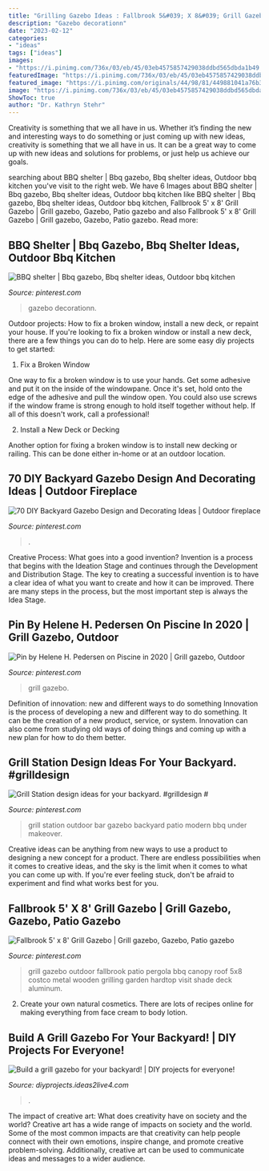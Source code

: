 ```yaml
---
title: "Grilling Gazebo Ideas : Fallbrook 5&#039; X 8&#039; Grill Gazebo"
description: "Gazebo decorationn"
date: "2023-02-12"
categories:
- "ideas"
tags: ["ideas"]
images:
- "https://i.pinimg.com/736x/03/eb/45/03eb4575857429038ddbd565dbda1b49.jpg"
featuredImage: "https://i.pinimg.com/736x/03/eb/45/03eb4575857429038ddbd565dbda1b49.jpg"
featured_image: "https://i.pinimg.com/originals/44/98/81/449881041a76b39400f439506828960e.jpg"
image: "https://i.pinimg.com/736x/03/eb/45/03eb4575857429038ddbd565dbda1b49.jpg"
ShowToc: true
author: "Dr. Kathryn Stehr"
---
```



Creativity is something that we all have in us. Whether it’s finding the new and interesting ways to do something or just coming up with new ideas, creativity is something that we all have in us. It can be a great way to come up with new ideas and solutions for problems, or just help us achieve our goals.

	

		
searching about BBQ shelter | Bbq gazebo, Bbq shelter ideas, Outdoor bbq kitchen you've visit to the right web. We have 6 Images about BBQ shelter | Bbq gazebo, Bbq shelter ideas, Outdoor bbq kitchen like BBQ shelter | Bbq gazebo, Bbq shelter ideas, Outdoor bbq kitchen, Fallbrook 5&#039; x 8&#039; Grill Gazebo | Grill gazebo, Gazebo, Patio gazebo and also Fallbrook 5&#039; x 8&#039; Grill Gazebo | Grill gazebo, Gazebo, Patio gazebo. Read more:
		
    
## BBQ Shelter | Bbq Gazebo, Bbq Shelter Ideas, Outdoor Bbq Kitchen

<img loading=lazy src="https://i.pinimg.com/originals/44/98/81/449881041a76b39400f439506828960e.jpg" onerror="this.onerror=null;this.src='https://tse4.mm.bing.net/th?id=OIP.qVCO68ncEq3RipnxrhCgggHaJ4&amp;pid=15.1';" alt="BBQ shelter | Bbq gazebo, Bbq shelter ideas, Outdoor bbq kitchen">

_Source: pinterest.com_

>gazebo decorationn. 

	

Outdoor projects: How to fix a broken window, install a new deck, or repaint your house.
If you're looking to fix a broken window or install a new deck, there are a few things you can do to help. Here are some easy diy projects to get started:
1. Fix a Broken Window

One way to fix a broken window is to use your hands. Get some adhesive and put it on the inside of the windowpane. Once it's set, hold onto the edge of the adhesive and pull the window open. You could also use screws if the window frame is strong enough to hold itself together without help. If all of this doesn't work, call a professional!

2. Install a New Deck or Decking

Another option for fixing a broken window is to install new decking or railing. This can be done either in-home or at an outdoor location.

    
## 70 DIY Backyard Gazebo Design And Decorating Ideas | Outdoor Fireplace

<img loading=lazy src="https://i.pinimg.com/originals/cd/fc/ec/cdfcec901fc9a297ca74e7a52fb54d27.jpg" onerror="this.onerror=null;this.src='https://tse1.mm.bing.net/th?id=OIP._uJm_EHCTDpyUPWqaFj7uQHaE8&amp;pid=15.1';" alt="70 DIY Backyard Gazebo Design and Decorating Ideas | Outdoor fireplace">

_Source: pinterest.com_

>. 

	

Creative Process: What goes into a good invention?
Invention is a process that begins with the Ideation Stage and continues through the Development and Distribution Stage. The key to creating a successful invention is to have a clear idea of what you want to create and how it can be improved. There are many steps in the process, but the most important step is always the Idea Stage.

    
## Pin By Helene H. Pedersen On Piscine In 2020 | Grill Gazebo, Outdoor

<img loading=lazy src="https://i.pinimg.com/736x/f3/55/b8/f355b8c8c9708628ac3569bb09a5cb11.jpg" onerror="this.onerror=null;this.src='https://tse1.mm.bing.net/th?id=OIP.mRwdPOle1rjWRnDtLs92NgHaHo&amp;pid=15.1';" alt="Pin by Helene H. Pedersen on Piscine in 2020 | Grill gazebo, Outdoor">

_Source: pinterest.com_

>grill gazebo. 

	

Definition of innovation: new and different ways to do something
Innovation is the process of developing a new and different way to do something. It can be the creation of a new product, service, or system. Innovation can also come from studying old ways of doing things and coming up with a new plan for how to do them better.

    
## Grill Station Design Ideas For Your Backyard. #grilldesign #

<img loading=lazy src="https://i.pinimg.com/736x/03/eb/45/03eb4575857429038ddbd565dbda1b49.jpg" onerror="this.onerror=null;this.src='https://tse3.mm.bing.net/th?id=OIP.yvWPPBXFU4r5G50Ah_cAHAHaNK&amp;pid=15.1';" alt="Grill Station design ideas for your backyard. #grilldesign #">

_Source: pinterest.com_

>grill station outdoor bar gazebo backyard patio modern bbq under makeover. 

	

Creative ideas can be anything from new ways to use a product to designing a new concept for a product. There are endless possibilities when it comes to creative ideas, and the sky is the limit when it comes to what you can come up with. If you're ever feeling stuck, don't be afraid to experiment and find what works best for you.

    
## Fallbrook 5&#039; X 8&#039; Grill Gazebo | Grill Gazebo, Gazebo, Patio Gazebo

<img loading=lazy src="https://i.pinimg.com/736x/c4/95/f6/c495f61e2d0f9c03383ebaf06a5bbf9a.jpg" onerror="this.onerror=null;this.src='https://tse4.mm.bing.net/th?id=OIP.hrTHoaGvOMmh04DKLrzUKwHaHa&amp;pid=15.1';" alt="Fallbrook 5&#039; x 8&#039; Grill Gazebo | Grill gazebo, Gazebo, Patio gazebo">

_Source: pinterest.com_

>grill gazebo outdoor fallbrook patio pergola bbq canopy roof 5x8 costco metal wooden grilling garden hardtop visit shade deck aluminum. 

	

2. Create your own natural cosmetics. There are lots of recipes online for making everything from face cream to body lotion.

    
## Build A Grill Gazebo For Your Backyard! | DIY Projects For Everyone!

<img loading=lazy src="https://diyprojects.ideas2live4.com/wp-content/uploads/sites/5/2016/09/DIY-Grill-Gazebo-02.jpg" onerror="this.onerror=null;this.src='https://tse2.mm.bing.net/th?id=OIP.Y1XX4b8E6hoE1a999TLQnwHaJ3&amp;pid=15.1';" alt="Build a grill gazebo for your backyard! | DIY projects for everyone!">

_Source: diyprojects.ideas2live4.com_

>. 

	

The impact of creative art: What does creativity have on society and the world?
Creative art has a wide range of impacts on society and the world. Some of the most common impacts are that creativity can help people connect with their own emotions, inspire change, and promote creative problem-solving. Additionally, creative art can be used to communicate ideas and messages to a wider audience.

